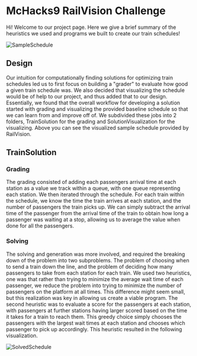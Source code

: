 # McHacks9 RailVision Challenge

Hi! Welcome to our project page. Here we give a brief summary of the heuristics we used and programs we built to create our train schedules!

![SampleSchedule](https://user-images.githubusercontent.com/50648015/150681125-9538956d-06bd-412c-a2e8-d2cf445a4ab2.png)

## Design
Our intuition for computationally finding solutions for optimizing train schedules led us to first focus on building a "grader" to evaluate how good a given train schedule was. We also decided that visualizing the schedule would be of help to our project, and thus added that to our design. Essentially, we found that the overall workflow for developing a solution started with grading and visualizing the provided baseline schedule so that we can learn from and improve off of. We subdivided these jobs into 2 folders, TrainSolution for the grading and SolutionVisualization for the visualizing. Above you can see the visualized sample schedule provided by RailVision.


## TrainSolution

### Grading
The grading consisted of adding each passengers arrival time at each station as a value we track within a queue, with one queue representing each station. We then iterated through the schedule. For each train within the schedule, we know the time the train arrives at each station, and the number of passengers the train picks up. We can simply subtract the arrival time of the passenger from the arrival time of the train to obtain how long a passenger was waiting at a stop, allowing us to average the value when done for all the passengers.

### Solving
The solving and generation was more involved, and required the breaking down of the problem into two subproblems. The problem of choosing when to send a train down the line, and the problem of deciding how many passengers to take from each station for each train. We used two heuristics, one was that rather than trying to minimize the average wait time of each passenger, we reduce the problem into trying to minimize the number of passengers on the platform at all times. This difference might seem small, but this realization was key in allowing us create a viable program. The second heuristic was to evaluate a score for the passengers at each station, with passengers at further stations having larger scored based on the time it takes for a train to reach them. This greedy choice simply chooses the passengers with the largest wait times at each station and chooses which passenger to pick up accordingly. This heuristic resulted in the following visualization.

![SolvedSchedule](https://user-images.githubusercontent.com/50648015/150681549-c42a1b2f-0058-43c4-bd8b-2deb467d0204.png)


